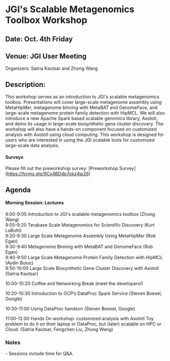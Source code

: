 # JGI's Scalable Metagenomics Toolbox Workshop

## Date: Oct. 4th Friday

## Venue: JGI User Meeting


Organizers: Satria Kautsar and Zhong Wang  

## Description:

This workshop serves as an introduction to JGI's scalable metagenomics toolbox. Presentations will cover large-scale metagenome assembly using MetaHipMer, metagenome binning with MetaBAT and GenomeFace, and large-scale metagenome protein family detection with HipMCL. We will also introduce a new Apache Spark based scalable genomics library, Axolotl, and demo its usage in large-scale biosynthetic gene cluster discovery. The workshop will also have a hands-on component focused on customized analysis with Axolotl using cloud computing. This workshop is designed for users who are interested in using the JGI scalable tools for customized large-scale data analysis.

#### Surveys
Please fill out the preworkshop survey:
[Preworkshop Survey] (https://forms.gle/9Cx4BDdp7okz4jp26)


## Agenda

#### Morning Session: Lectures

9:00-9:05	Introduction to JGI's scalable metagenomics toolbox (Zhong Wang)  
9:05-9:20	Terabase Scale Metagenomics for Scientific Discovery (Kurt LaButti)  
9:20-9:30	Large Scale Metagenome Assembly Using MetaHipMer (Rob Egan)  
9:30-9:40	Metagenome Binning with MetaBAT and GenomeFace (Rob Egan)  
9:40-9:50	Large Scale Metagenome Protein Family Detection with HipMCL (Aydin Buluc)  
9:50-10:00	Large Scale Biosynthetic Gene Cluster Discovery with Axolotl (Satria Kautsar)

10:00-10:20	Coffee and Networking Break (meet the developers\!)

10:20-10:30	Introduction to GCP’s DataProc Spark Service (Steven Boesel, Google)

10:30-11:00	Using DataProc handson (Steven Boesel, Google)

11:00-12:00	Hands On workshop: customized analysis with Axolotl Toy problem to do it on their laptop or DataProc, but (later) scalable on HPC or Cloud.  (Satria Kautsar, Fengchen Liu, Zhong Wang)

### Notes

\- Sessions include time for Q\&A.

